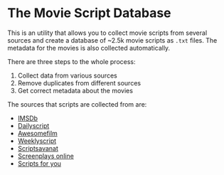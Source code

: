 # The Movie Script Database
This is an utility that allows you to collect movie scripts from several sources and create a database of ~2.5k movie scripts as `.txt` files. The metadata for the movies is also collected automatically.

There are three steps to the whole process:
1. Collect data from various sources
2. Remove duplicates from different sources
3. Get correct metadata about the movies

The sources that scripts are collected from are:
- [IMSDb](https://www.imsdb.com/)
- [Dailyscript](https://www.dailyscript.com/)
- [Awesomefilm](http://www.awesomefilm.com/)
- [Weeklyscript](https://www.weeklyscript.com/)
- [Scriptsavanat](https://thescriptsavant.com/)
- [Screenplays online](https://www.screenplays-online.de/)
- [Scripts for you](https://sfy.ru/)